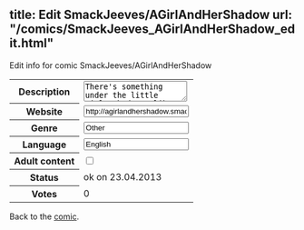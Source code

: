 title: Edit SmackJeeves/AGirlAndHerShadow
url: "/comics/SmackJeeves_AGirlAndHerShadow_edit.html"
---
Edit info for comic SmackJeeves/AGirlAndHerShadow

<form name="comic" action="http://gaepostmail.appengine.com/comic" name="post">
<table class="comicinfo">
<tr>
<th>Description</th><td><textarea name="description">There's something under the little girl's bed. It likes to play hide-and-seek and it's always hungry. It's also her best friend.</textarea></td>
</tr>
<tr>
<th>Website</th><td><input type="text" name="url" value="http://agirlandhershadow.smackjeeves.com/comics/"/></td>
</tr>
<tr>
<th>Genre</th><td><input type="text" name="genre" value="Other"/></td>
</tr>
<tr>
<th>Language</th><td><input type="text" name="language" value="English"/></td>
</tr>
<tr>
<th>Adult content</th><td><input type="checkbox" name="adult" value="adult" /></td>
</tr>
<tr>
<th>Status</th><td>ok on 23.04.2013</td>
</tr>
<tr>
<th>Votes</th><td>0</div></td>
</tr>
</table>
</form>

Back to the [comic](/comics/SmackJeeves_AGirlAndHerShadow.html).
